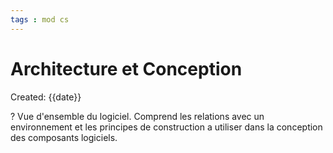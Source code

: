 ```yaml
---
tags : mod cs
---
```

# Architecture et Conception
Created: {{date}}

?
Vue d'ensemble du logiciel. Comprend les relations avec un environnement et les principes de construction a utiliser dans la conception des composants logiciels. 
<!--SR:!2023-03-06,47,150-->